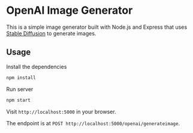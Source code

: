 # OpenAI Image Generator

This is a simple image generator built with Node.js and Express that uses [Stable Diffusion](https://stablediffusionweb.com) to generate images.

## Usage

Install the dependencies

```bash
npm install
```

Run server

```bash
npm start
```

Visit `http://localhost:5000` in your browser.

The endpoint is at `POST http://localhost:5000/openai/generateimage`.
